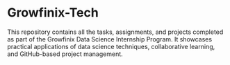 # Growfinix-Tech
This repository contains all the tasks, assignments, and projects completed as part of the Growfinix Data Science Internship Program. It showcases practical applications of data science techniques, collaborative learning, and GitHub-based project management.

